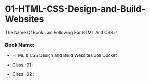 # 01-HTML-CSS-Design-and-Build-Websites

The Name Of Book i am Following For HTML And CSS is <br> 

### Book Name: <br/> 
* HTML & CSS Design and Build Websites Jon Ducket
* Class -01 :

* Class -02 :
